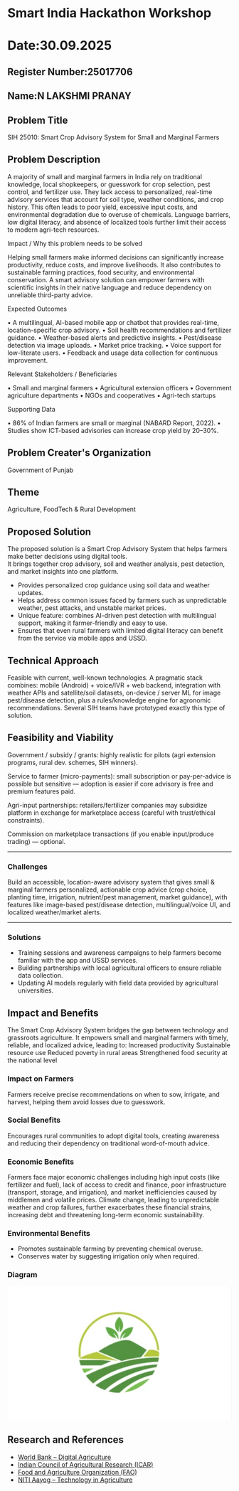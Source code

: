 # Smart India Hackathon Workshop
# Date:30.09.2025
## Register Number:25017706
## Name:N LAKSHMI PRANAY
## Problem Title
SIH 25010: Smart Crop Advisory System for Small and Marginal Farmers
## Problem Description
A majority of small and marginal farmers in India rely on traditional knowledge, local shopkeepers, or guesswork for crop selection, pest control, and fertilizer use. They lack access to personalized, real-time advisory services that account for soil type, weather conditions, and crop history. This often leads to poor yield, excessive input costs, and environmental degradation due to overuse of chemicals. Language barriers, low digital literacy, and absence of localized tools further limit their access to modern agri-tech resources.

Impact / Why this problem needs to be solved

Helping small farmers make informed decisions can significantly increase productivity, reduce costs, and improve livelihoods. It also contributes to sustainable farming practices, food security, and environmental conservation. A smart advisory solution can empower farmers with scientific insights in their native language and reduce dependency on unreliable third-party advice.

Expected Outcomes

• A multilingual, AI-based mobile app or chatbot that provides real-time, location-specific crop advisory.
• Soil health recommendations and fertilizer guidance.
• Weather-based alerts and predictive insights.
• Pest/disease detection via image uploads.
• Market price tracking.
• Voice support for low-literate users.
• Feedback and usage data collection for continuous improvement.

Relevant Stakeholders / Beneficiaries

• Small and marginal farmers
• Agricultural extension officers
• Government agriculture departments
• NGOs and cooperatives
• Agri-tech startups

Supporting Data

• 86% of Indian farmers are small or marginal (NABARD Report, 2022).
• Studies show ICT-based advisories can increase crop yield by 20–30%.

## Problem Creater's Organization
Government of Punjab

## Theme
Agriculture, FoodTech & Rural Development

## Proposed Solution
The proposed solution is a Smart Crop Advisory System that helps farmers make better decisions using digital tools.  
It brings together crop advisory, soil and weather analysis, pest detection, and market insights into one platform.

- Provides personalized crop guidance using soil data and weather updates.  
- Helps address common issues faced by farmers such as unpredictable weather, pest attacks, and unstable market prices.  
- Unique feature: combines AI-driven pest detection with multilingual support, making it farmer-friendly and easy to use.  
- Ensures that even rural farmers with limited digital literacy can benefit from the service via mobile apps and USSD.

## Technical Approach
Feasible with current, well-known technologies. A pragmatic stack combines: mobile (Android) + voice/IVR + web backend, integration with weather APIs and satellite/soil datasets, on-device / server ML for image pest/disease detection, plus a rules/knowledge engine for agronomic recommendations. Several SIH teams have prototyped exactly this type of solution. 

## Feasibility and Viability
Government / subsidy / grants: highly realistic for pilots (agri extension programs, rural dev. schemes, SIH winners).

Service to farmer (micro-payments): small subscription or pay-per-advice is possible but sensitive — adoption is easier if core advisory is free and premium features paid.

Agri-input partnerships: retailers/fertilizer companies may subsidize platform in exchange for marketplace access (careful with trust/ethical constraints).

Commission on marketplace transactions (if you enable input/produce trading) — optional.


---

### Challenges
Build an accessible, location-aware advisory system that gives small & marginal farmers personalized, actionable crop advice (crop choice, planting time, irrigation, nutrient/pest management, market guidance), with features like image-based pest/disease detection, multilingual/voice UI, and localized weather/market alerts.


---

### Solutions
- Training sessions and awareness campaigns to help farmers become familiar with the app and USSD services.  
- Building partnerships with local agricultural officers to ensure reliable data collection.  
- Updating AI models regularly with field data provided by agricultural universities.  

## Impact and Benefits
The Smart Crop Advisory System bridges the gap between technology and grassroots agriculture.
It empowers small and marginal farmers with timely, reliable, and localized advice, leading to:  Increased productivity
Sustainable resource use
Reduced poverty in rural areas
Strengthened food security at the national level



### Impact on Farmers
Farmers receive precise recommendations on when to sow, irrigate, and harvest, helping them avoid losses due to guesswork.  

### Social Benefits
Encourages rural communities to adopt digital tools, creating awareness and reducing their dependency on traditional word-of-mouth advice.  

### Economic Benefits
Farmers face major economic challenges including high input costs (like fertilizer and fuel), lack of access to credit and finance, poor infrastructure (transport, storage, and irrigation), and market inefficiencies caused by middlemen and volatile prices. Climate change, leading to unpredictable weather and crop failures, further exacerbates these financial strains, increasing debt and threatening long-term economic sustainability. 
 

### Environmental Benefits
- Promotes sustainable farming by preventing chemical overuse.  
- Conserves water by suggesting irrigation only when required.  

### Diagram
![alt text](<Screenshot 2025-10-05 092106.png>)


## Research and References
- [World Bank – Digital Agriculture](https://www.worldbank.org/en/topic/agriculture/brief/digital-agriculture)  
- [Indian Council of Agricultural Research (ICAR)](https://icar.org.in/)  
- [Food and Agriculture Organization (FAO)](https://www.fao.org/home/en)  
- [NITI Aayog – Technology in Agriculture](https://www.niti.gov.in/)